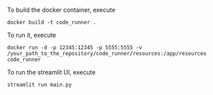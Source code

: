 To build the docker container, execute 

```
docker build -t code_runner .
```

To run it, execute

```
docker run -d -p 12345:12345 -p 5555:5555 -v /your_path_to_the_repository/code_runner/resources:/app/resources code_runner
```

To run the streamlit UI, execute

```
streamlit run main.py
```